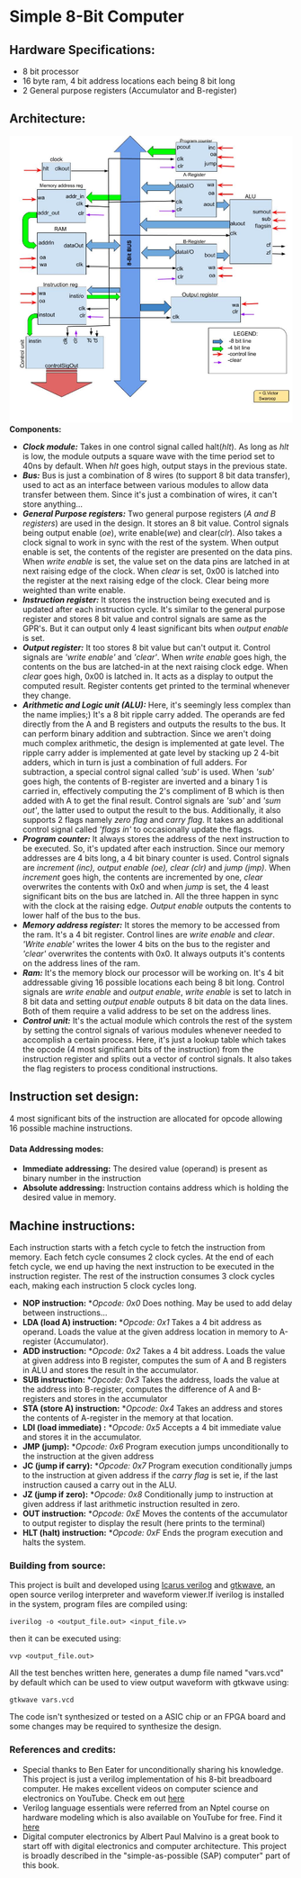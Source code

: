 # Simple 8-Bit Computer
## Hardware Specifications:
* 8 bit processor
* 16 byte ram, 4 bit address locations each being 8 bit long
* 2 General purpose registers (Accumulator and B-register)
## Architecture:
![schematics](schematic.jpg)
**Components:**
* ***Clock module:***
Takes in one control signal called halt(*hlt*). As long as *hlt* is low, the module outputs a square wave with the time period set to 40ns by default. When *hlt* goes high, output stays in the previous state.
* ***Bus:***
Bus is just a combination of 8 wires (to support 8 bit data transfer), used to act as an interface between various modules to allow data transfer between them. Since it's just a combination of wires, it can't store anything...
* ***General Purpose registers:***
Two general purpose registers (*A and B registers*) are used in the design. It stores an 8 bit value. Control signals being output enable (*oe*), write enable(*we*) and clear(*clr*). Also takes a clock signal to work in sync with the rest of the system. When output enable is set, the contents of the register are presented on the data pins. When *write enable* is set, the value set on the data pins are latched in at next raising edge of the clock. When *clear* is set, 0x00 is latched into the register at the next raising edge of the clock. Clear being more weighted than write enable.
* ***Instruction register:***
It stores the instruction being executed and is updated after each instruction cycle. It's similar to  the general purpose register and stores 8 bit value and control signals are same as the GPR's. But it can output only 4 least significant bits when *output enable* is set.
* ***Output register:***
It too stores 8 bit value but can't output it. Control signals are *'write enable'* and *'clear'*. When *write enable* goes high, the contents on the bus are latched-in at the next raising clock edge. When *clear* goes high, 0x00 is latched in.  It acts as a display to output the computed result. Register contents get printed to the terminal whenever they change.
* ***Arithmetic and Logic unit (ALU):***
Here, it's seemingly less complex than the name implies;) It's a 8 bit ripple carry added. The operands are fed directly from the A and B registers and outputs the results to the bus. It can perform binary addition and subtraction. Since we aren't doing much complex arithmetic, the design is implemented at gate level. The ripple carry adder is implemented at gate level by stacking up 2 4-bit adders, which in turn is just a combination of full adders. For subtraction, a special control signal called *'sub'* is used. When *'sub'* goes high, the contents of B-register are inverted and a binary 1 is carried in, effectively computing the 2's compliment of B which is then added with A to get the final result. 
Control signals are *'sub'* and *'sum out'*, the latter used to output the result to the bus.
Additionally, it also supports 2 flags namely *zero flag* and *carry flag*. It takes an additional control signal called *'flags in'* to occasionally update the flags.
* ***Program counter:***
It always stores the address of the next instruction to be executed. So, it's updated after each instruction. Since our memory addresses are 4 bits long, a 4 bit binary counter is used. Control signals are *increment (inc), output enable (oe), clear (clr)* and *jump (jmp)*. When *increment* goes high, the contents are incremented by one, *clear* overwrites the contents with 0x0 and when *jump* is set, the 4 least significant bits on the bus are latched in. All the three happen in sync with the clock at the raising edge. *Output enable* outputs the contents to lower half of the bus to the bus.
* ***Memory address register:***
It stores the memory to be accessed from the ram. It's a 4 bit register. Control lines are *write enable* and *clear*. *'Write enable'* writes the lower 4 bits on the bus to the register and *'clear'* overwrites the contents with 0x0. It always outputs it's contents on the address lines of the ram.
* ***Ram:***
 It's the memory block our processor will be working on. It's 4 bit addressable giving 16 possible locations each being 8 bit long. Control signals are *write enable* and *output enable*, *write enable* is set to latch in 8 bit data and setting *output enable* outputs 8 bit data on the data lines. Both of them require a valid address to be set on the address lines.
* ***Control unit:***
It's the actual module which controls the rest of the system by setting the control signals of various modules whenever needed to accomplish a certain process. Here, it's just a lookup table which takes the opcode (4 most significant bits of the instruction) from the instruction register and splits out a vector of control signals. It also takes the flag registers to process conditional instructions.
## Instruction set design: 
4 most significant bits of the instruction are allocated for opcode allowing 16 possible machine instructions.
#### **Data Addressing modes:**
* **Immediate addressing:** The desired value (operand) is present as binary number in the instruction
* **Absolute addressing:** Instruction contains address which is holding the desired value in memory.
## Machine instructions:
Each instruction starts with a fetch cycle to fetch the instruction from memory. Each fetch cycle consumes 2 clock cycles. At the end of each fetch cycle, we end up having the next instruction to be executed in the instruction register. The rest of the instruction consumes 3 clock cycles each, making each instruction 5 clock cycles long.
* **NOP instruction:**
**Opcode: 0x0*
Does nothing. May be used to add delay between instructions...
* **LDA (load A) instruction:**
**Opcode: 0x1*
Takes a 4 bit address as operand. Loads the value at the given address location in memory to A-register (Accumulator).
* **ADD instruction:**
**Opcode: 0x2*
Takes a 4 bit address. Loads the value at given address into B register, computes the sum of A and B registers in ALU and stores the result in the accumulator.
* **SUB instruction:**
**Opcode: 0x3*
Takes the address, loads the value at the address into B-register, computes the difference of A and B-registers and stores in the accumulator
* **STA (store A) instruction:**
**Opcode: 0x4*
Takes an address and stores the contents of A-register in the memory at that location.
* **LDI (load immediate) :**
**Opcode: 0x5*
Accepts a 4 bit immediate value and stores it in the accumulator.
* **JMP (jump):**
**Opcode: 0x6*
Program execution jumps unconditionally to the instruction at the given address
* **JC (jump if carry):**
**Opcode: 0x7*
Program execution conditionally jumps to the instruction at given address if the *carry flag* is set ie, if the last instruction caused a carry out in the ALU.
* **JZ (jump if zero):**
**Opcode: 0x8*
Conditionally jump to instruction at given address if last arithmetic instruction resulted in zero.
* **OUT instruction:**
**Opcode: 0xE*
Moves the contents of the accumulator to output register to display the result (here prints to the terminal)
* **HLT (halt) instruction:**
**Opcode: 0xF*
Ends the program execution and halts the system.
### Building from source:
This project is built and developed using [Icarus verilog](http://iverilog.icarus.com/) and [gtkwave](http://gtkwave.sourceforge.net/), an open source verilog interpreter and waveform viewer.If iverilog is installed in the system, program files are compiled using:
```
iverilog -o <output_file.out> <input_file.v>
```
then it can be executed using:
```
vvp <output_file.out>
```
All the test benches written here, generates a dump file named "vars.vcd" by default which can be used to view output waveform with gtkwave using:
```
gtkwave vars.vcd
```
 The code isn't synthesized or tested on a ASIC chip or an FPGA board and some changes may be required to synthesize the design.
### References and credits:
* Special thanks to Ben Eater for unconditionally sharing his knowledge. This project is just a verilog implementation of his 8-bit breadboard computer. He makes excellent videos on computer science and electronics on YouTube. Check em out [here](https://www.youtube.com/channel/UCS0N5baNlQWJCUrhCEo8WlA)
* Verilog language essentials were referred from an Nptel course on hardware modeling which is also available on YouTube for free. Find it [here](https://www.youtube.com/watch?v=FWE0-FOoE4s&list=PLUtfVcb-iqn-EkuBs3arreilxa2UKIChl)
* Digital computer electronics by Albert Paul Malvino is a great book to start off with digital electronics and computer architecture. This project is broadly described in the "simple-as-possible (SAP) computer" part of this book.

